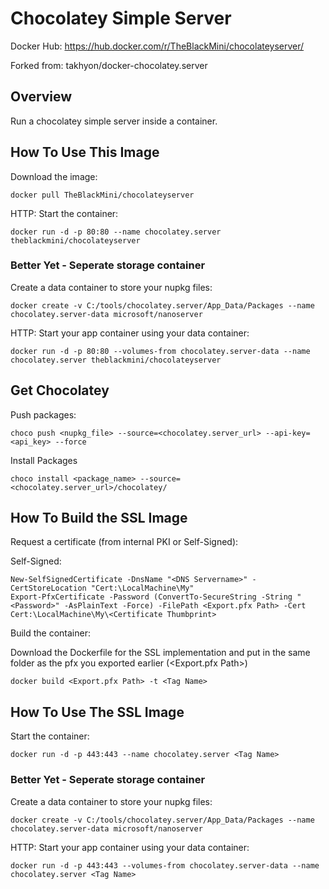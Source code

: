 Chocolatey Simple Server
========================

Docker Hub: https://hub.docker.com/r/TheBlackMini/chocolateyserver/

Forked from: takhyon/docker-chocolatey.server

## Overview

Run a chocolatey simple server inside a container.

## How To Use This Image

Download the image:
```
docker pull TheBlackMini/chocolateyserver
```

HTTP: Start the container:
```
docker run -d -p 80:80 --name chocolatey.server theblackmini/chocolateyserver
```

### Better Yet - Seperate storage container

Create a data container to store your nupkg files:
```
docker create -v C:/tools/chocolatey.server/App_Data/Packages --name chocolatey.server-data microsoft/nanoserver
```

HTTP: Start your app container using your data container:
```
docker run -d -p 80:80 --volumes-from chocolatey.server-data --name chocolatey.server theblackmini/chocolateyserver
```

## Get Chocolatey

Push packages:
```
choco push <nupkg_file> --source=<chocolatey.server_url> --api-key=<api_key> --force
```

Install Packages
```
choco install <package_name> --source=<chocolatey.server_url>/chocolatey/
```

## How To Build the SSL Image

Request a certificate (from internal PKI or Self-Signed):

Self-Signed:
```
New-SelfSignedCertificate -DnsName "<DNS Servername>" -CertStoreLocation "Cert:\LocalMachine\My"
Export-PfxCertificate -Password (ConvertTo-SecureString -String "<Password>" -AsPlainText -Force) -FilePath <Export.pfx Path> -Cert Cert:\LocalMachine\My\<Certificate Thumbprint>
```

Build the container:

Download the Dockerfile for the SSL implementation and put in the same folder as the pfx you exported earlier (<Export.pfx Path>)
```
docker build <Export.pfx Path> -t <Tag Name>
```

## How To Use The SSL Image

Start the container:
```
docker run -d -p 443:443 --name chocolatey.server <Tag Name>
```

### Better Yet - Seperate storage container

Create a data container to store your nupkg files:
```
docker create -v C:/tools/chocolatey.server/App_Data/Packages --name chocolatey.server-data microsoft/nanoserver
```

HTTP: Start your app container using your data container:
```
docker run -d -p 443:443 --volumes-from chocolatey.server-data --name chocolatey.server <Tag Name>
```
